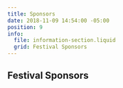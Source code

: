 ```yaml
---
title: Sponsors
date: 2018-11-09 14:54:00 -05:00
position: 9
info:
  file: information-section.liquid
  grid: Festival Sponsors
---
```


## Festival Sponsors